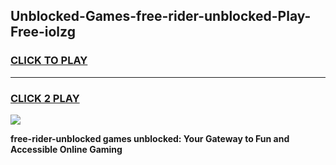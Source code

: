 
## Unblocked-Games-free-rider-unblocked-Play-Free-iolzg
<h3>
<a href="https://premium76.site?title=free-rider-unblocked&ref=23A">CLICK TO PLAY</a></h3>
<hr>

<h3>
<a href="https://premium76.site?title=free-rider-unblocked&ref=23A">CLICK 2 PLAY</a>
  
</h3>

<a href="https://premium76.site?title=free-rider-unblocked&ref=23A"><img src="https://clearcache.store/games.png"></a>


**free-rider-unblocked games unblocked: Your Gateway to Fun and Accessible Online Gaming**
